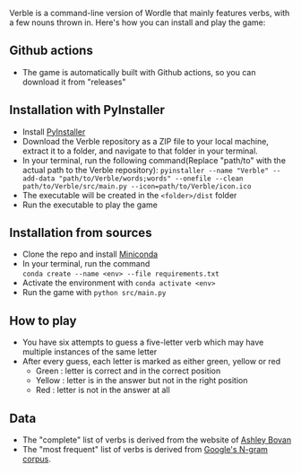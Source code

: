 Verble is a command-line version of Wordle that mainly features verbs, with a few nouns thrown in. Here's how you can install and play the game:

## Github actions
- The game is automatically built with Github actions, so you can download it from "releases"

## Installation with PyInstaller
- Install [PyInstaller](https://www.pyinstaller.org/)
- Download the Verble repository as a ZIP file to your local machine, extract it to a folder, and navigate to that folder in your terminal. 
- In your terminal, run the following command(Replace "path/to" with the actual path to the Verble repository):
`pyinstaller --name "Verble" --add-data "path/to/Verble/words;words" --onefile --clean path/to/Verble/src/main.py --icon=path/to/Verble/icon.ico`
- The executable will be created in the `<folder>/dist` folder
- Run the executable to play the game

## Installation from sources
- Clone the repo and install [Miniconda](https://docs.conda.io/en/latest/miniconda.html)
- In your terminal, run the command \
    `conda create --name <env> --file requirements.txt`
- Activate the environment with `conda activate <env>`
- Run the game with `python src/main.py`

## How to play
- You have six attempts to guess a five-letter verb which may have multiple instances of the same letter
- After every guess, each letter is marked as either green, yellow or red
    - Green  : letter is correct and in the correct position
    - Yellow : letter is in the answer but not in the right position
    - Red    : letter is not in the answer at all

## Data
- The "complete" list of verbs is derived from the website of [Ashley Bovan](http://www.ashley-bovan.co.uk/words/partsofspeech.html) 
- The "most frequent" list of verbs is derived from [Google's N-gram corpus](http://storage.googleapis.com/books/ngrams/books/datasetsv2.html).